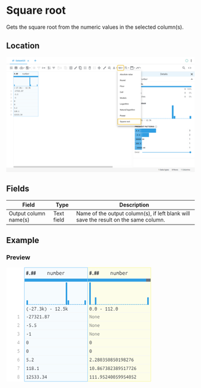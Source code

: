# Square root
Gets the square root from the numeric values in the selected column(s).
## Location
![Square root on the interface](../../docs/screenshots/location/sqrt.png)
## Fields
Field | Type | Description
----- | ---- | -----------
Output column name(s) | Text field | Name of the output column(s), if left blank will save the result on the same column.
## Example
### Preview
![Square root example](../../docs/screenshots/table/sqrt.png)